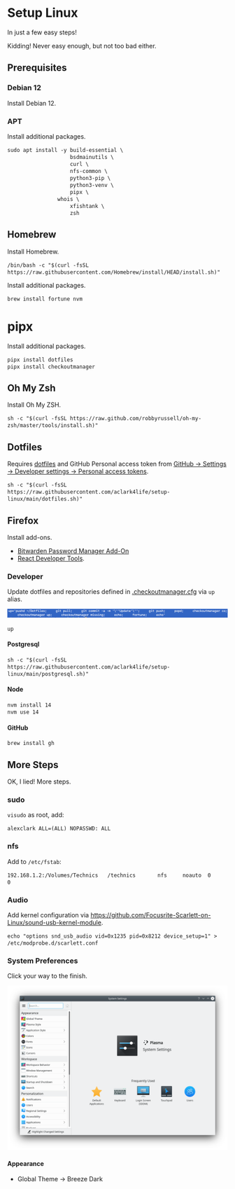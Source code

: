 # Setup Linux

In just a few easy steps!

Kidding! Never easy enough, but not too bad either.

## Prerequisites

### Debian 12

Install Debian 12. 

### APT

Install additional packages.

```console
sudo apt install -y build-essential \
                    bsdmainutils \
                    curl \
                    nfs-common \
                    python3-pip \
                    python3-venv \
                    pipx \
	            whois \
                    xfishtank \
                    zsh
```

## Homebrew

Install Homebrew.

```console
/bin/bash -c "$(curl -fsSL https://raw.githubusercontent.com/Homebrew/install/HEAD/install.sh)"
```

Install additional packages.

```console
brew install fortune nvm
```

# pipx

Install additional packages.

```console
pipx install dotfiles
pipx install checkoutmanager
```

## Oh My Zsh

Install Oh My ZSH.

```console
sh -c "$(curl -fsSL https://raw.github.com/robbyrussell/oh-my-zsh/master/tools/install.sh)"
```

## Dotfiles

Requires [dotfiles](https://pypi.org/project/dotfiles) and GitHub Personal access token from [GitHub → Settings → Developer settings → Personal access tokens](https://github.com/settings/tokens).

```console
sh -c "$(curl -fsSL https://raw.githubusercontent.com/aclark4life/setup-linux/main/dotfiles.sh)"
```

## Firefox

Install add-ons.

- [Bitwarden Password Manager Add-On](https://addons.mozilla.org/en-US/firefox/addon/bitwarden-password-manager/)
- [React Developer Tools](https://addons.mozilla.org/en-US/firefox/addon/react-devtools/).

### Developer

Update dotfiles and repositories defined in [.checkoutmanager.cfg](https://github.com/reinout/checkoutmanager/blob/master/checkoutmanager/sample.cfg) via ``up`` alias.

![screenshot](screenshot.png)

```console
up
```

#### Postgresql

```
sh -c "$(curl -fsSL https://raw.githubusercontent.com/aclark4life/setup-linux/main/postgresql.sh)"
```

#### Node

```
nvm install 14
nvm use 14
```

#### GitHub

```
brew install gh
```

## More Steps

OK, I lied! More steps.

### sudo

`visudo` as root, add:

```
alexclark ALL=(ALL) NOPASSWD: ALL
```

### nfs

Add to `/etc/fstab`:

```
192.168.1.2:/Volumes/Technics   /technics       nfs     noauto  0       0
```

### Audio

Add kernel configuration via https://github.com/Focusrite-Scarlett-on-Linux/sound-usb-kernel-module.

```
echo "options snd_usb_audio vid=0x1235 pid=0x8212 device_setup=1" > /etc/modprobe.d/scarlett.conf
```

### System Preferences
                                     
Click your way to the finish.

![systemsettings](systemsettings.png)

#### Appearance

- Global Theme → Breeze Dark
